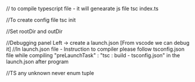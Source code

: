 // to compile typescript file - it will genearate js file
tsc index.ts


//To create config file
tsc init

//Set rootDir and outDir


//Debugging panel Left -> create a launch.json [From vscode we can debug it]
//In launch.json file - Instruction to compiler please follow tsconfig.json file while compiling
"preLaunchTask" : "tsc : build - tsconfig.json" 
in the launch.json after program

//TS
any
unknown
never
enum
tuple



